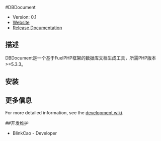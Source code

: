 #DBDocument

* Version: 0.1
* [Website]()
* [Release Documentation]()

## 描述

DBDocument是一个基于FuelPHP框架的数据库文档生成工具，所需PHP版本>=5.3.3。

## 安装



## 更多信息

For more detailed information, see the [development wiki]().

##开发维护

* BlinkCao - Developer